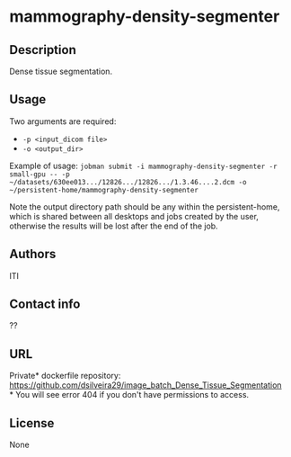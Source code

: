 # mammography-density-segmenter

## Description
Dense tissue segmentation.

## Usage
Two arguments are required:
 - `-p <input_dicom file>`
 - `-o <output_dir>`

Example of usage:
`jobman submit -i mammography-density-segmenter -r small-gpu -- -p ~/datasets/630ee013.../12826.../12826.../1.3.46....2.dcm -o ~/persistent-home/mammography-density-segmenter`

Note the output directory path should be any within the persistent-home, which is shared between all desktops and jobs created by the user, 
otherwise the results will be lost after the end of the job. 

## Authors
ITI

## Contact info
??

## URL
Private\* dockerfile repository:
https://github.com/dsilveira29/image_batch_Dense_Tissue_Segmentation  
\* You will see error 404 if you don't have permissions to access.

## License
None
